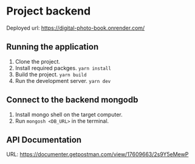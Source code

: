 # Project backend
Deployed url: https://digital-photo-book.onrender.com/ 

## Running the application
1. Clone the project.
2. Install required packges. ```yarn install```
3. Build the project. ```yarn build```
4. Run the development server. ```yarn dev```

## Connect to the backend mongodb
1. Install mongo shell on the target computer.
2. Run ```mongosh <DB_URL>``` in the terminal.


## API Documentation
URL: https://documenter.getpostman.com/view/17609663/2s9Y5eMewP